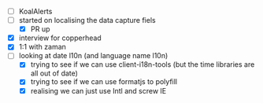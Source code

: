 * [ ] KoalAlerts
* [ ] started on localising the data capture fiels
  * [x] PR up
* [x] interview for copperhead
* [x] 1:1 with zaman
* [ ] looking at date l10n (and language name l10n)
  * [x] trying to see if we can use client-i18n-tools (but the time libraries are all out of date)
  * [x] trying to see if we can use formatjs to polyfill
  * [x] realising we can just use Intl and screw IE
